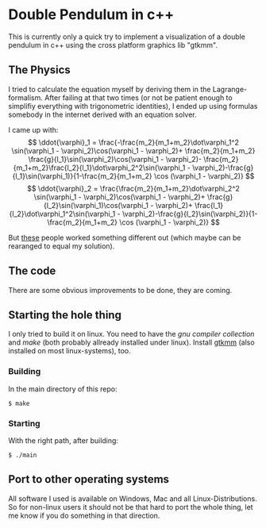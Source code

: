 # Double Pendulum in c++

This is currently only a quick try to implement a visualization of a double pendulum in c++ using the cross platform graphics lib "gtkmm".

## The Physics
I tried to calculate the equation myself by deriving them in the Lagrange-formalism.
After failing at that two times (or not be patient enough to simplifiy everything with trigonometric 
identities), I ended up using formulas somebody in the internet derived with an equation solver.

I came up with:
$$ \ddot{\varphi}_1 = \frac{-\frac{m_2}{m_1+m_2}\dot\varphi_1^2 \sin(\varphi_1 - \varphi_2)\cos(\varphi_1 - \varphi_2)+ \frac{m_2}{m_1+m_2} \frac{g}{l_1}\sin(\varphi_2)\cos(\varphi_1 - \varphi_2)- \frac{m_2}{m_1+m_2}\frac{l_2}{l_1}\dot\varphi_2^2\sin(\varphi_1 - \varphi_2)-\frac{g}{l_1}\sin(\varphi_1)}{1-\frac{m_2}{m_1+m_2} \cos (\varphi_1 - \varphi_2)} $$
$$ \ddot{\varphi}_2 = \frac{\frac{m_2}{m_1+m_2}\dot\varphi_2^2 \sin(\varphi_1 - \varphi_2)\cos(\varphi_1 - \varphi_2)+  \frac{g}{l_2}\sin(\varphi_1)\cos(\varphi_1 - \varphi_2)+ \frac{l_1}{l_2}\dot\varphi_1^2\sin(\varphi_1 - \varphi_2)-\frac{g}{l_2}\sin(\varphi_2)}{1-\frac{m_2}{m_1+m_2} \cos (\varphi_1 - \varphi_2)} $$

But [these](https://www.myphysicslab.com/pendulum/double-pendulum-en.html) people worked something different out (which maybe can be rearanged to equal my solution).


## The code
There are some obvious improvements to be done, they are coming.

## Starting the hole thing
I only tried to build it on linux. You need to have the *gnu compiler collection* and *make* (both probably allready installed under linux). Install [gtkmm](https://www.gtkmm.org/en/download.html) (also installed on most linux-systems), too. 

### Building 
In the main directory of this repo:
~~~
$ make
~~~

### Starting
With the right path, after building:
~~~
$ ./main
~~~

## Port to other operating systems
All software I used is available on Windows, Mac and all Linux-Distributions. So for non-linux users it should not be that hard to port the whole thing, let me know if you do something in that direction.